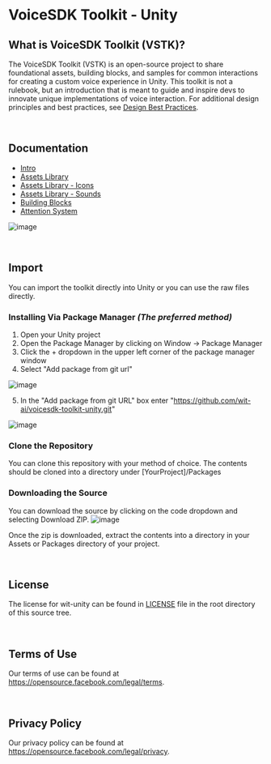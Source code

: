 # VoiceSDK Toolkit - Unity
## What is VoiceSDK Toolkit (VSTK)?

The VoiceSDK Toolkit (VSTK) is an open-source project to share foundational assets, building blocks, and samples for common interactions for creating a custom voice experience in Unity. This toolkit is not a rulebook, but an introduction that is meant to guide and inspire devs to innovate unique implementations of voice interaction. For additional design principles and best practices, see [Design Best Practices](https://developer.oculus.com/documentation/unity/voice-sdk-improving-results).

<br>

## Documentation
* [Intro](https://developer.oculus.com/resources/vstk-overview)
* [Assets Library](https://developer.oculus.com/resources/vstk-assets)
* [Assets Library - Icons](https://developer.oculus.com/resources/vstk-icons)
* [Assets Library - Sounds](https://developer.oculus.com/resources/vstk-sounds)
* [Building Blocks](https://developer.oculus.com/resources/vstk-buildingblocks)
* [Attention System](https://developer.oculus.com/resources/vstk-attentionsystems)

![image](https://user-images.githubusercontent.com/645359/180054321-de16a900-5c8b-47cf-8de6-a8213ff6c841.png)

<br>

## Import
You can import the toolkit directly into Unity or you can use the raw files directly.

### Installing Via Package Manager *(The preferred method)*
1. Open your Unity project
2. Open the Package Manager by clicking on Window&nbsp;->&nbsp;Package Manager
3. Click the + dropdown in the upper left corner of the package manager window
4. Select "Add package from git url"

![image](https://user-images.githubusercontent.com/645359/180055864-bcd3686e-e1a2-4686-bf24-00ff95ec87d8.png)

5. In the "Add package from git URL" box enter "https://github.com/wit-ai/voicesdk-toolkit-unity.git"

![image](https://user-images.githubusercontent.com/645359/180056053-a214f31a-f43e-4364-846d-338f8c992be5.png)


### Clone the Repository
You can clone this repository with your method of choice. The contents should be cloned into a directory under [YourProject]/Packages

### Downloading the Source
You can download the source by clicking on the code dropdown and selecting Download ZIP.
![image](https://user-images.githubusercontent.com/645359/180055342-7cfbad83-337c-4f8d-b24b-0dfb8a3dd728.png)

Once the zip is downloaded, extract the contents into a directory in your Assets or Packages directory of your project.

<br>

## License
The license for wit-unity can be found in [LICENSE](https://github.com/wit-ai/voicesdk-toolkit-unity/blob/main/LICENSE) file in the root directory of this source tree.

<br>

## Terms of Use
Our terms of use can be found at https://opensource.facebook.com/legal/terms.

<br>

## Privacy Policy
Our privacy policy can be found at https://opensource.facebook.com/legal/privacy.
